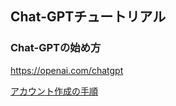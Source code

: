 ## Chat-GPTチュートリアル

### Chat-GPTの始め方
https://openai.com/chatgpt

[アカウント作成の手順](chat-gpt_startup.pdf)

### 
